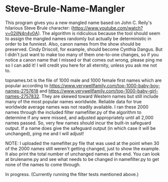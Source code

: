 # Steve-Brule-Name-Mangler
This program gives you a new mangled name based on John C. Reily's hilarious Steve Brule character: (https://www.youtube.com/watch?v=02iIN4n4y0A). The algorithm is ridiculous because the tool should seem to assign the mangled names randomly but actually be deterministic in order to be funniest. Also, canon names from the show should be preserved. Cindy Driscoll, for example, should become Cynthia Dangus. But I didn't just want to make too many of them one-to-one changes, so if you notice a canon name that I missed or that comes out wrong, please ping me so I can add it! I will credit you here for all eternity, unless you ask me not to.

topnames.txt is the file of 1000 male and 1000 female first names which are popular according to https://www.verywellfamily.com/top-1000-baby-boy-names-2757618 and https://www.verywellfamily.com/top-1000-baby-girl-names-2757832. They are skewed toward Western names but still include many of the most popular names worldwide. Reliable data for true worldwide average names was not readily available. I ran these 2000 names through the included filter namefilter.py of the algorithm to determine if any were missed, and adjusted appropriately until all 2,000 names passed. So, very few names should incur the built-in safeguard output. If a name does give the safeguard output (in which case it will be unchanged), ping me and I will adjust!

NOTE: I uploaded the namefilter.py file that was used at the point when 30 of the 2000 names still weren't getting changed, just to show the example. It also print the total number of unchanged names at the end. You can look at brulename.py and see what needs to be changed in namefilter.py to get none of the names to come through.

In progress. (Currently running the filter tests mentioned above.)
